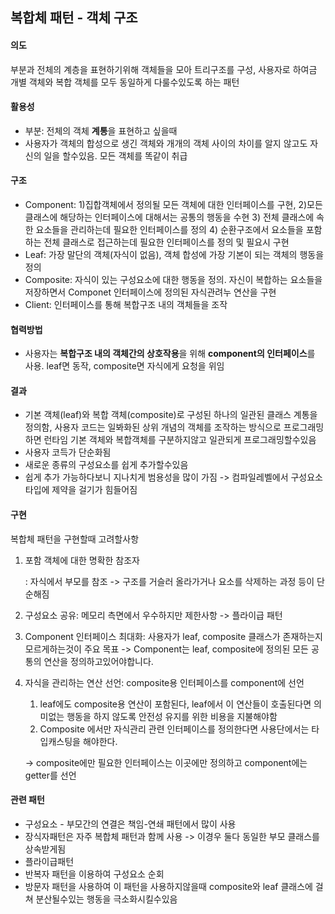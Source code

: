 

## 복합체 패턴 - 객체 구조



#### 의도

부분과 전체의 계층을 표현하기위해 객체들을 모아 트리구조를 구성, 사용자로 하여금 개별 객체와 복합 객체를 모두 동일하게 다룰수있도록 하는 패턴



#### 활용성

- 부분: 전체의 객체 **계통**을 표현하고 싶을때
- 사용자가 객체의 합성으로 생긴 객체와 개개의 객체 사이의 차이를 알지 않고도 자신의 일을 할수있음. 모든 객체를 똑같이 취급



#### 구조

- Component: 1)집합객체에서 정의될 모든 객체에 대한 인터페이스를 구현, 2)모든 클래스에 해당하는 인터페이스에 대해서는 공통의 행동을 수현 3) 전체 클래스에 속한 요소들을 관리하는데 필요한 인터페이스를 정의 4) 순환구조에서 요소들을 포함하는 전체 클래스로 접근하는데 필요한 인터페이스를 정의 및 필요시 구현
- Leaf: 가장 말단의 객체(자식이 없음), 객체 합성에 가장 기본이 되는 객체의 행동을 정의
- Composite: 자식이 있는 구성요소에 대한 행동을 정의. 자신이 복합하는 요소들을 저장하면서 Componet 인터페이스에 정의된 자식관려누 연산을 구현
- Client: 인터페이스를 통해 복합구조 내의 객체들을 조작



#### 협력방법

- 사용자는 **복합구조 내의 객체간의 상호작용**을 위해 **component의 인터페이스**를 사용. leaf면 동작, composite면 자식에게 요청을 위임

  

#### 결과

- 기본 객체(leaf)와 복합 객체(composite)로 구성된 하나의 일관된 클래스 계통을 정의함, 사용자 코드는 일봐화된 상위 개념의 객체를 조작하는 방식으로 프로그래밍하면 런타임 기본 객체와 복합객체를 구분하지않고 일관되게 프로그래밍할수있음
- 사용자 코득가 단순화됨
- 새로운 종류의 구성요소를 쉽게 추가할수있음
- 쉽게 추가 가능하다보니 지나치게 범용성을 많이 가짐 -> 컴파일레벨에서 구성요소 타입에 제약을 걸기가 힘들어짐



#### 구현

복합체 패턴을 구현할때 고려할사항

1. 포함 객체에 대한 명확한 참조자

   : 자식에서 부모를 참조 -> 구조를 거슬러 올라가거나 요소를 삭제하는 과정 등이 단순해짐

2. 구성요소 공유: 메모리 측면에서 우수하지만 제한사항 -> 플라이급 패턴

3. Component 인터페이스 최대화: 사용자가 leaf, composite 클래스가 존재하는지 모르게하는것이 주요 목표 -> Component는 leaf, composite에 정의된 모든 공통의 연산을 정의하고있어야합니다.

4. 자식을 관리하는 연산 선언: composite용 인터페이스를 component에 선언

   1) leaf에도 composite용 연산이 포함된다, leaf에서 이 연산들이 호출된다면 의미없는 행동을 하지 않도록 안전성 유지를 위한 비용을 지불해야함
   2) Composite 에서만 자식관리 관련 인터페이스를 정의한다면 사용단에서는 타입캐스팅을 해야한다.

   -> composite에만 필요한 인터페이스는 이곳에만 정의하고 component에는 getter를 선언



#### 관련 패턴

- 구성요소 - 부모간의 연결은 책임-연쇄 패턴에서 많이 사용
- 장식자패턴은 자주 복합체 패턴과 함께 사용 -> 이경우 둘다 동일한 부모 클래스를 상속받게됨
- 플라이급패턴
- 반복자 패턴을 이용하여 구성요소 순회
- 방문자 패턴을 사용하여 이 패턴을 사용하지않을때 composite와 leaf 클래스에 걸쳐 분산될수있는 행동을 극소화시킬수있음